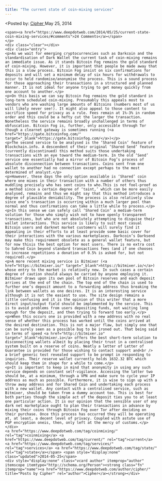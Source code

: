 ```yaml
---
title: "The current state of coin-mixing services"
---
```


<article class="post-listing post-5704 post type-post status-publish format-standard has-post-thumbnail hentry  tag-coinmixing tag-current tag-services tag-state">
<<span>Posted by: <a href="https://www.deepdotweb.com/author/cipher/" title="">Cipher </a></span>
    <span>May 25, 2014</span>
    
    <span><a href="https://www.deepdotweb.com/2014/05/25/current-state-coin-mixing-services/#comments">24 Comments</a></span>
    </p>
    <div class="clear"></div>
    <div class="entry">
    <p>As we wait for emerging cryptocurrencies such as Darkcoin and the standardisation of Dark Wallet the current task of coin-mixing remains an immediate issue. As it stands Bitcoin Fog remains the gold standard of coin-mixing. However, it is important that people be made away that this is a slow process. Bitcoin Fog insist on six confirmations for deposits and will set a minimum delay of six hours for withdrawals to occur to held randomise/anonymise the process. This is a sound process for those approaching their transactions in a structured and planned manner. It is not ideal for anyone trying to get money quickly from one account to another.</p>
    <p>On this basis we can say Bitcoin Fog remains the gold standard in long-term scheduled coin-mixing. Presumably this appeals most to vendors who are washing large amounts of Bitcoins (numbers most of us will likely never see!). It might also appeal to those content to sacrifice speed for privacy as a rule. Fees remain at 1%-3% in random order and this could be a hefty cut the larger the transaction. Nonetheless the service remains broadly unchallenged in terms of obfuscation. Bitcoin Fog is, further, only accessible through Tor though a clearnet gateway is sometimes running (<a href="https://gate.bitcoinfog.com/" target="_blank">https://gate.bitcoinfog.com/</a>)</p>
    <p>The second service to be analysed is the ‘Shared Coin’ feature of Blockchain.info. A descendent of their original ‘Shared Send’ feature (currently discontinued) this method suits those undertaking transactions with an eye toward the medium-term. In the old ‘Send’ service one essentially had a mirror of Bitcoin Fog’s process of absolute disconnection between transactions. Coins sent from one wallet to another had no connection except perhaps to the most determined of analyst.</p>
    <p>However, these days the only option available is ‘Shared’ coin where one mixes in their transaction with a number of others thus muddling precisely who has sent coins to who.This is not fool-proof as a method since a certain degree of ‘taint,’ which can be more easily analysed, remains and thus we might say that this method introduces a degree of plausible deniability. The process is also relatively slow since one’s transaction is occurring within a much larger pool than normal and thus confirmations can take a little while to process.</p>
    <p>In this sense we can safely call ‘Shared Coin’ a medium-term solution for those who simply wish not to have openly transparent transactions, but who are not absolutely attempting to disguise their wallet interactions. This service is likely to suit most casual Bitcoin users and darknet market customers will surely find it appealing in their efforts to at least provide some basic cover for their interactions with the various marketplaces. Darkcoin’s Darksend may make this requirement obsolete as a general wallet feature, but for now thisis the best option for most users. There is no extra cost to Sahred Coin beyond standard transactions fees (and if one chooses to increase repetitions a donation of 0.5% is asked for, but not required).</p>
    <p>A more recent mixing service is Bitmixer (<a href="https://bitmixer.io/" target="_blank">https://bitmixer.io/</a>) whose entry to the market is relatively new. In such cases a certain degree of caution should always be carried by anyone employing it. Bitmixer draws upon its own pool of Bitcoin reserves and each deposit arrives at the end of the chain. The top end of the chain is used to further one’s deposit amount to a forwarding address thus breaking the link between wallets as one desires. It is an interesting service although it is not the easiest to use. The site design remains a little confusing and it is the opinion of this writer that a more direct input/output field should be implemented by the service. This is to avoid problems from users depositing funds, not waiting long enough for the deposit, and then trying to forward too early.</p>
    <p>When this occurs one is provided with a new address with no real sense of whether this process has worked until the coins arrived at the desired destination. This is not a major flaw, but simply one that can be surely seen as a possible bug to be ironed out. That being said in terms of speed <a href="http://bitmixer.io" target="_blank">bitmixer.io</a> offers the best short-term solution to disconnecting wallets albeit by placing their trust in a centralised system built on a reserve of coins. Neatly a letter of Letter of Guarantee is provided for those wishing to contact support and<br />
    a brief generic test revealed support to be prompt in responding to inquiries. Their reserve wallet currently holds 1632.32 BTC which should keep them in shape for a while to come.</p>
    <p>It is important to keep in mind that anonymity in using any such service depends on constant self-vigilance. Accessing the latter two should be, at a minimum, through a VPN and make sure to cycle your IP address as much as possible. Furthermore, it is wise to sign up with a throw away address and for Shared Coin and undertaking each process with a new wallet. Any contact with a centralised service, such as Bitmixer, should be taken from a dummy account too. This is best for both parties though the simple act of the deposit ties you to at least one particular action. It is our opinion that the sensible user of any dark net marketplace ought to plan their transactions in advance by mixing their coins through Bitcoin Fog over Tor after deciding on their purchase. Once this process has occurred they will be operating at, at least, a decent level of privacy. Coupled with astute use of PGP encryption oneis, then, only left at the mercy of customs.</p>
    </div>
    <a href="https://www.deepdotweb.com/tag/coinmixing/" rel="tag">coinmixing</a> <a href="https://www.deepdotweb.com/tag/current/" rel="tag">current</a> <a href="https://www.deepdotweb.com/tag/services/" rel="tag">services</a> <a href="https://www.deepdotweb.com/tag/state/" rel="tag">state</a></span> <span style="display:none" class="updated">2014-05-25</span>
    <div style="display:none" class="vcard author" itemprop="author" itemscope itemtype="http://schema.org/Person"><strong class="fn" itemprop="name"><a href="https://www.deepdotweb.com/author/cipher/" title="Posts by Cipher" rel="author">Cipher</a></strong></div>
    
